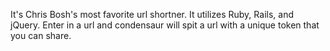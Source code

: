 It's Chris Bosh's most favorite url shortner. It utilizes Ruby, Rails, and jQuery. Enter in a url and condensaur will spit a url with a unique token that you can share. 
